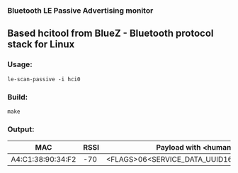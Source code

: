 ### Bluetooth LE Passive Advertising monitor
Based hcitool from BlueZ - Bluetooth protocol stack for Linux
---

### Usage:

```
le-scan-passive -i hci0
```

### Build:

```
make
```

### Output:

| MAC          | RSSI | Payload with \<human readable type fields>       |
| :----------: | ---- |---------------------------------------------- |
| A4:C1:38:90:34:F2 |  -70 | \<FLAGS>06<SERVICE_DATA_UUID16>D2FC40002E0100028309033719 |




